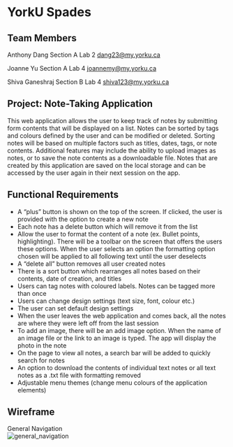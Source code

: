 # YorkU Spades

## Team Members
Anthony Dang
Section A Lab 2
dang23@my.yorku.ca

Joanne Yu
Section A Lab 4
joannemy@my.yorku.ca

Shiva Ganeshraj
Section B Lab 4
shiva123@my.yorku.ca

## Project: Note-Taking Application
This web application allows the user to keep track of notes by submitting form contents that will be displayed on a list. Notes can be sorted by tags and colours defined by the user and can be modified or deleted. Sorting notes will be based on multiple factors such as titles, dates, tags, or note contents. Additional features may include the ability to upload images as notes, or to save the note contents as a downloadable file. Notes that are created by this application are saved on the local storage and can be accessed by the user again in their next session on the app.

## Functional Requirements
* A “plus” button is shown on the top of the screen. If clicked, the user is provided with the option to create a new note
* Each note has a delete button which will remove it from the list
* Allow the user to format the content of a note (ex. Bullet points, highlighting). There will be a toolbar on the screen that offers the users these options. When the user selects an option the formatting option chosen will be applied to all following text until the user deselects  
* A “delete all” button removes all user created notes
* There is a sort button which rearranges all notes based on their contents, date of creation, and titles
* Users can tag notes with coloured labels. Notes can be tagged more than once
* Users can change design settings (text size, font, colour etc.)
* The user can set default design settings
* When the user leaves the web application and comes back, all the notes are where they were left off from the last session
* To add an image, there will be an add image option. When the name of an image file or the link to an image is typed. The app will display the photo in the note
* On the page to view all notes, a search bar will be added to quickly search for notes
* An option to download the contents of individual text notes or all text notes as a .txt file with formatting removed
* Adjustable menu themes (change menu colours of the application elements)

## Wireframe

General Navigation <br/>
![general_navigation](https://user-images.githubusercontent.com/92148329/140616674-dec29f3f-ede2-43bc-aaae-2c80f3722ac9.PNG)



